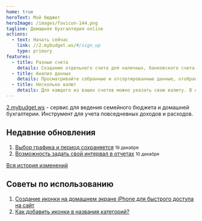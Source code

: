 ```yaml
---
home: true
heroText: Мой бюджет
heroImage: /images/favicon-144.png
tagline: Домашняя бухгалтерия online
actions:
  - text: Начать сейчас
    link: //2.mybudget.ws/#/sign_up
    type: primary
features:
  - title: Разные счета
    details: Создание отдельного счета для наличных, банковского счета, кредитных карт, инвестиций, чтобы изящно сбалансировать учет финансов.
  - title: Анализ данных
    details: Просматривайте собранные и отсортированные данные, отображаемые в виде графиков и таблиц, анализируйте результат своей работы.
  - title: Несколько валют
    details: Для каждого из ваших счетов можно указать свою валюту. В отчетах есть возможность анализа расходов как в разрезе счетов, так и валют.
---
```


[2.mybudget.ws](https://2.mybudget.ws) - сервис для ведения семейного бюджета и домашней бухгалтерии.
Инструмент для учета повседневных доходов и расходов.

## Недавние обновления
1. [Выбор графика и период сохраняется](/changelog/2021-12-19-выбор-графика-и-период-сохраняется.md) <small class='date'>19 декабря</small>
1. [Возможность задать свой интервал в отчетах](/changelog/2021-12-10-возможность-задать-свой-интервал-в-отчетах) <small class='date'>10 декабря</small>

[Вся история изменений](/changelog/README.md)

## Советы по использованию
1. [Создание иконки на домашнем экране iPhone для быстрого доступа на сайт](//2.mybudget.ws/#/helps/iphone-icon)
1. [Как добавить иконки в названия категорий?](//2.mybudget.ws/#/helps/emoji-and-icons-in-categories)

